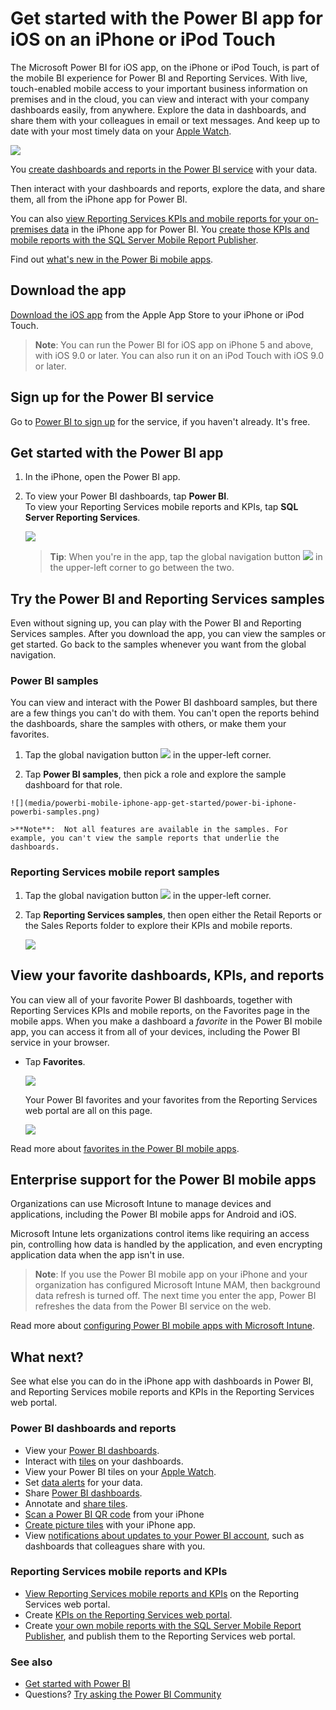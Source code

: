 <properties 
   pageTitle="Get started with the Power BI app for iOS on an iPhone"
   description="The Microsoft Power BI app for iOS on the iPhone or iPod Touch is part of the mobile BI experience for Power BI and Reporting Services."
   services="powerbi" 
   documentationCenter="" 
   authors="maggiesMSFT" 
   manager="erikre" 
   backup=""
   editor=""
   tags=""
   qualityFocus="complete"
   qualityDate="05/02/2016"/>
 
<tags
   ms.service="powerbi"
   ms.devlang="NA"
   ms.topic="article"
   ms.tgt_pltfrm="NA"
   ms.workload="powerbi"
   ms.date="12/06/2016"
   ms.author="maggies"/>

# Get started with the Power BI app for iOS on an iPhone or iPod Touch

The Microsoft Power BI for iOS app, on the iPhone or iPod Touch, is part of the mobile BI experience for Power BI and Reporting Services. With live, touch-enabled mobile access to your important business information on premises and in the cloud, you can view and interact with your company dashboards easily, from anywhere. Explore the data in dashboards, and share them with your colleagues in email or text messages. And keep up to date with your most timely data on your [Apple Watch](powerbi-mobile-apple-watch.md).  

![](media/powerbi-mobile-iphone-app-get-started/power-bi-iphone-dashboard-landscape.png)

You [create dashboards and reports in the Power BI service](powerbi-service-get-started.md) with your data. 

Then interact with your dashboards and reports, explore the data, and share them, all from the iPhone app for Power BI.

You can also [view Reporting Services KPIs and mobile reports for your on-premises data](powerbi-mobile-ipad-kpis-mobile-reports.md) in the iPhone app for Power BI. You [create those KPIs and mobile reports with the SQL Server Mobile Report Publisher](https://msdn.microsoft.com/library/mt652547.aspx).

Find out [what's new in the Power Bi mobile apps](powerbi-mobile-whats-new-in-the-mobile-apps.md).

## Download the app

[Download the iOS app](http://go.microsoft.com/fwlink/?LinkId=522062 "Download the iPhone app")  from the Apple App Store to your iPhone or iPod Touch.

>**Note**: You can run the Power BI for iOS app on iPhone 5 and above, with iOS 9.0 or later. You can also run it on an iPod Touch with iOS 9.0 or later.

## Sign up for the Power BI service

Go to [Power BI to sign up](http://go.microsoft.com/fwlink/?LinkID=513879) for the service, if you haven't already. It's free.

## Get started with the Power BI app 

1.  In the iPhone, open the Power BI app.
  
2.  To view your Power BI dashboards, tap **Power BI**.  
   To view your Reporting Services mobile reports and KPIs, tap **SQL Server Reporting Services**.

    ![](media/powerbi-mobile-iphone-app-get-started/power-bi-iphone-connect-powerbi-ssrs.png)

    >**Tip**: When you're in the app, tap the global navigation button ![](media/powerbi-mobile-iphone-app-get-started/power-bi-iphone-global-nav-button.png) in the upper-left corner to go between the two. 

## Try the Power BI and Reporting Services samples  
Even without signing up, you can play with the Power BI and Reporting Services samples. After you download the app, you can view the samples or get started. Go back to the samples whenever you want from the global navigation.

### Power BI samples

You can view and interact with the Power BI dashboard samples, but there are a few things you can't do with them. You can't open the reports behind the dashboards, share the samples with others, or make them your favorites.

1.   Tap the global navigation button ![](media/powerbi-mobile-iphone-app-get-started/power-bi-iphone-global-nav-button.png) in the upper-left corner.
  
2.   Tap **Power BI samples**, then pick a role and explore the sample dashboard for that role.  

    ![](media/powerbi-mobile-iphone-app-get-started/power-bi-iphone-powerbi-samples.png)

    >**Note**:  Not all features are available in the samples. For example, you can't view the sample reports that underlie the dashboards. 

### Reporting Services mobile report samples

1.   Tap the global navigation button ![](media/powerbi-mobile-iphone-app-get-started/power-bi-iphone-global-nav-button.png) in the upper-left corner.

2.  Tap **Reporting Services samples**, then open either the Retail Reports or the Sales Reports folder to explore their KPIs and mobile reports.

    ![](media/powerbi-mobile-iphone-app-get-started/power-bi-iphone-ssrs-samples.png)

## View your favorite dashboards, KPIs, and reports

You can view all of your favorite Power BI dashboards, together with Reporting Services KPIs and mobile reports, on the Favorites page in the mobile apps. When you make a dashboard a *favorite* in the Power BI mobile app, you can access it from all of your devices, including the Power BI service in your browser. 

-  Tap **Favorites**.

    ![](media/powerbi-mobile-iphone-app-get-started/power-bi-iphone-favorite-menu.png)
   
    Your Power BI favorites and your favorites from the Reporting Services web portal are all on this page.

    ![](media/powerbi-mobile-iphone-app-get-started/power-bi-iphone-favorites.png)

Read more about [favorites in the Power BI mobile apps](powerbi-mobile-favorites.md).

## Enterprise support for the Power BI mobile apps

Organizations can use Microsoft Intune to manage devices and applications, including the Power BI mobile apps for Android and iOS.

Microsoft Intune lets organizations control items like requiring an access pin, controlling how data is handled by the application, and even encrypting application data when the app isn't in use.

>**Note**: If you use the Power BI mobile app on your iPhone and your organization has configured Microsoft Intune MAM, then background data refresh is turned off. The next time you enter the app, Power BI refreshes the data from the Power BI service on the web.

Read more about [configuring Power BI mobile apps with Microsoft Intune](powerbi-admin-mobile-intune.md). 

## What next?

See what else you can do in the iPhone app with dashboards in Power BI, and Reporting Services mobile reports and KPIs in the Reporting Services web portal.

### Power BI dashboards and reports

-   View your [Power BI dashboards](powerbi-mobile-dashboards-in-the-iphone-app.md).
-   Interact with [tiles](powerbi-mobile-tiles-in-the-iphone-app.md) on your dashboards.
-   View your Power BI tiles on your [Apple Watch](powerbi-mobile-apple-watch.md).
-   Set [data alerts](powerbi-mobile-set-data-alerts-in-the-iphone-app.md) for your data.
-   Share [Power BI dashboards](powerbi-mobile-share-a-dashboard-from-the-iphone-app.md).
-   Annotate and [share tiles](powerbi-mobile-annotate-and-share-a-tile-from-the-iphone-app.md).
-   [Scan a Power BI QR code](powerbi-mobile-qr-code-for-tile.md) from your iPhone
-   [Create picture tiles](powerbi-mobile-picture-tiles-in-the-iphone-app.md) with your iPhone app.
-   View [notifications about updates to your Power BI account](powerbi-mobile-notification-center.md), such as dashboards that colleagues share with you.


### Reporting Services mobile reports and KPIs

- [View Reporting Services mobile reports and KPIs](powerbi-mobile-iphone-kpis-mobile-reports.md) on the Reporting Services web portal.
- Create [KPIs on the Reporting Services web portal](https://msdn.microsoft.com/library/mt683632.aspx).
- Create [your own mobile reports with the SQL Server Mobile Report Publisher](https://msdn.microsoft.com/library/mt652547.aspx), and publish them to the Reporting Services web portal.


### See also

- [Get started with Power BI](powerbi-service-get-started.md)
- Questions? [Try asking the Power BI Community](http://community.powerbi.com/)